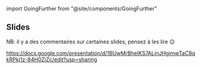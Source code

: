 import GoingFurther from "@site/components/GoingFurther"

## Slides

NB: il y a des commentaires sur certaines slides, pensez à les lire 😉

https://docs.google.com/presentation/d/1BUwMrBheIKS7ALjnJHgjmwTaC8qkRPkj1z-84H0ZjZc/edit?usp=sharing